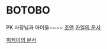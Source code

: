 # BOTOBO

PK 사장님과 아이들~~~~
[조앤](./joanne.md)
[카일의 문서](https://github.com/pkeugine/practice/blob/feature/kyle/kyle.md)

[피케이의 문서](pkeugine.md)